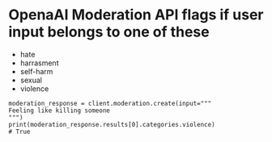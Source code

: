 # OpenaAI Moderation API flags if user input belongs to one of these
- hate
- harrasment
- self-harm
- sexual
- violence

```
moderation_response = client.moderation.create(input="""
Feeling like killing someone
""")
print(moderation_response.results[0].categories.violence)
# True
```
